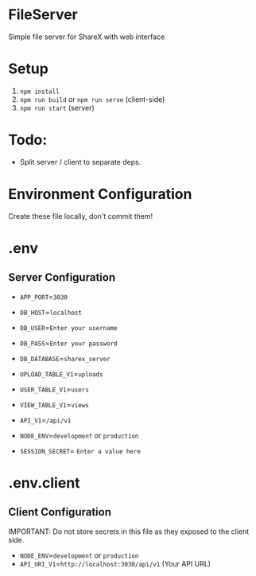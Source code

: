 # FileServer
Simple file server for ShareX with web interface

# Setup
1) `npm install`
2) `npm run build` or `npm run serve` (client-side)
3) `npm run start` (server)

# Todo:
* Split server / client to separate deps.

# Environment Configuration
Create these file locally, don't commit them!

# .env
## Server Configuration
* `APP_PORT`=`3030`

* `DB_HOST`=`localhost`
* `DB_USER`=`Enter your username`
* `DB_PASS`=`Enter your password`
* `DB_DATABASE`=`sharex_server`

* `UPLOAD_TABLE_V1`=`uploads`
* `USER_TABLE_V1`=`users`
* `VIEW_TABLE_V1`=`views`

* `API_V1`=`/api/v1`
* `NODE_ENV`=`development` or `production`

* `SESSION_SECRET`= `Enter a value here`

# .env.client
## Client Configuration
IMPORTANT: Do not store secrets in this file as they exposed to the client side.
* `NODE_ENV`=`development` or `production`
* `API_URI_V1`=`http://localhost:3030/api/v1` (Your API URL)